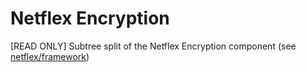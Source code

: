 # Netflex Encryption

[READ ONLY] Subtree split of the Netflex Encryption component (see [netflex/framework](https://github.con/netflex-sdk/framework))